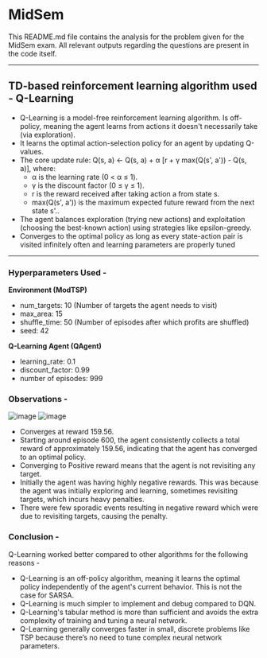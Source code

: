 # MidSem
This README.md file contains the analysis for the problem given for the MidSem exam. All relevant outputs regarding the questions are present in the code itself.

---
## TD-based reinforcement learning algorithm used - Q-Learning
- Q-Learning is a model-free reinforcement learning algorithm. Is off-policy, meaning the agent learns from actions it doesn't necessarily take (via exploration).
- It learns the optimal action-selection policy for an agent by updating Q-values.
- The core update rule:
Q(s, a) ← Q(s, a) + α [r + γ max(Q(s', a')) - Q(s, a)],
where:
  - α is the learning rate (0 < α ≤ 1).
  - γ is the discount factor (0 ≤ γ ≤ 1).
  - r is the reward received after taking action a from state s.
  - max(Q(s', a')) is the maximum expected future reward from the next state s'..
- The agent balances exploration (trying new actions) and exploitation (choosing the best-known action) using strategies like epsilon-greedy.
- Converges to the optimal policy as long as every state-action pair is visited infinitely often and learning parameters are properly tuned

---
### Hyperparameters Used - 
**Environment (ModTSP)**
- num_targets: 10 (Number of targets the agent needs to visit)
- max_area: 15
- shuffle_time: 50 (Number of episodes after which profits are shuffled)
- seed: 42

**Q-Learning Agent (QAgent)**
- learning_rate: 0.1
- discount_factor: 0.99
- number of episodes: 999

### Observations -
![image](https://github.com/user-attachments/assets/52494c70-eb1c-4ab4-bc36-dacfbf36b72c)
![image](https://github.com/user-attachments/assets/f6ecd475-7056-4153-b919-1d66eb231275)

- Converges at reward 159.56.
- Starting around episode 600, the agent consistently collects a total reward of approximately 159.56, indicating that the agent has converged to an optimal policy.
- Converging to Positive reward means that the agent is not revisiting any target.
- Initially the agent was having highly negative rewards. This was because the agent was initially exploring and learning, sometimes revisiting targets, which incurs heavy penalties.
- There were few sporadic events resulting in negative reward which were due to revisiting targets, causing the penalty.

### Conclusion - 
Q-Learning worked better compared to other algorithms for the following reasons - 

- Q-Learning is an off-policy algorithm, meaning it learns the optimal policy independently of the agent's current behavior. This is not the case for SARSA. 
- Q-Learning is much simpler to implement and debug compared to DQN.
- Q-Learning's tabular method is more than sufficient and avoids the extra complexity of training and tuning a neural network.
- Q-Learning generally converges faster in small, discrete problems like TSP because there’s no need to tune complex neural network parameters.
